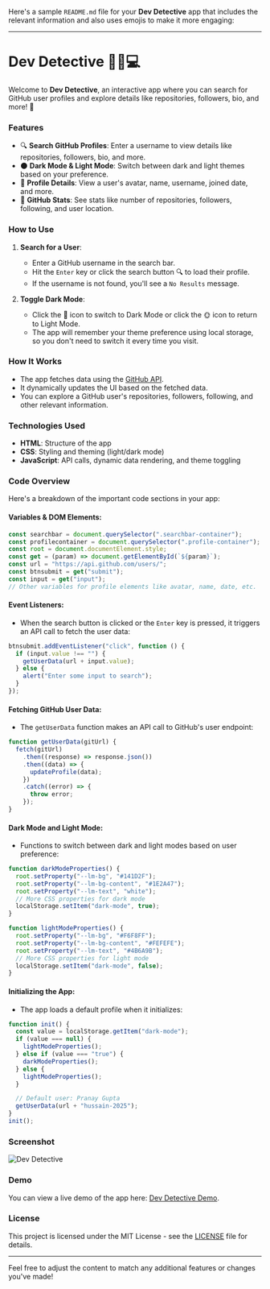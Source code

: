 Here's a sample `README.md` file for your **Dev Detective** app that includes the relevant information and also uses emojis to make it more engaging:

---

# Dev Detective 🕵️‍♂️💻

Welcome to **Dev Detective**, an interactive app where you can search for GitHub user profiles and explore details like repositories, followers, bio, and more! 🚀

### Features
- 🔍 **Search GitHub Profiles**: Enter a username to view details like repositories, followers, bio, and more.
- 🌑 **Dark Mode & Light Mode**: Switch between dark and light themes based on your preference.
- 👥 **Profile Details**: View a user's avatar, name, username, joined date, and more.
- 📅 **GitHub Stats**: See stats like number of repositories, followers, following, and user location.

### How to Use

1. **Search for a User**:
   - Enter a GitHub username in the search bar.
   - Hit the `Enter` key or click the search button 🔍 to load their profile.
   - If the username is not found, you'll see a `No Results` message.

2. **Toggle Dark Mode**:
   - Click the 🌙 icon to switch to Dark Mode or click the 🌞 icon to return to Light Mode.
   - The app will remember your theme preference using local storage, so you don't need to switch it every time you visit.

### How It Works
- The app fetches data using the [GitHub API](https://api.github.com/users/).
- It dynamically updates the UI based on the fetched data.
- You can explore a GitHub user's repositories, followers, following, and other relevant information.

### Technologies Used
- **HTML**: Structure of the app
- **CSS**: Styling and theming (light/dark mode)
- **JavaScript**: API calls, dynamic data rendering, and theme toggling

### Code Overview

Here's a breakdown of the important code sections in your app:

#### Variables & DOM Elements:
```javascript
const searchbar = document.querySelector(".searchbar-container");
const profilecontainer = document.querySelector(".profile-container");
const root = document.documentElement.style;
const get = (param) => document.getElementById(`${param}`);
const url = "https://api.github.com/users/";
const btnsubmit = get("submit");
const input = get("input");
// Other variables for profile elements like avatar, name, date, etc.
```

#### Event Listeners:
- When the search button is clicked or the `Enter` key is pressed, it triggers an API call to fetch the user data:
```javascript
btnsubmit.addEventListener("click", function () {
  if (input.value !== "") {
    getUserData(url + input.value);
  } else {
    alert("Enter some input to search");
  }
});
```

#### Fetching GitHub User Data:
- The `getUserData` function makes an API call to GitHub's user endpoint:
```javascript
function getUserData(gitUrl) {
  fetch(gitUrl)
    .then((response) => response.json())
    .then((data) => {
      updateProfile(data);
    })
    .catch((error) => {
      throw error;
    });
}
```

#### Dark Mode and Light Mode:
- Functions to switch between dark and light modes based on user preference:
```javascript
function darkModeProperties() {
  root.setProperty("--lm-bg", "#141D2F");
  root.setProperty("--lm-bg-content", "#1E2A47");
  root.setProperty("--lm-text", "white");
  // More CSS properties for dark mode
  localStorage.setItem("dark-mode", true);
}

function lightModeProperties() {
  root.setProperty("--lm-bg", "#F6F8FF");
  root.setProperty("--lm-bg-content", "#FEFEFE");
  root.setProperty("--lm-text", "#4B6A9B");
  // More CSS properties for light mode
  localStorage.setItem("dark-mode", false);
}
```

#### Initializing the App:
- The app loads a default profile when it initializes:
```javascript
function init() {
  const value = localStorage.getItem("dark-mode");
  if (value === null) {
    lightModeProperties();
  } else if (value === "true") {
    darkModeProperties();
  } else {
    lightModeProperties();
  }

  // Default user: Pranay Gupta
  getUserData(url + "hussain-2025");
}
init();
```

### Screenshot
![Dev Detective](./images/screenshot.png)

### Demo
You can view a live demo of the app here: [Dev Detective Demo](https://yourdemo.com).

### License
This project is licensed under the MIT License - see the [LICENSE](LICENSE) file for details.

---

Feel free to adjust the content to match any additional features or changes you've made!
